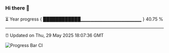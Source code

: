 ### Hi there 👋

⏳ Year progress { ████████████▁▁▁▁▁▁▁▁▁▁▁▁▁▁▁▁▁▁ } 40.75 %

---

⏰ Updated on Thu, 29 May 2025 18:07:36 GMT

![Progress Bar CI](https://github.com/liununu/liununu/workflows/Progress%20Bar%20CI/badge.svg)
